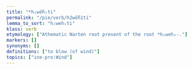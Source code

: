 ```yaml
---
title: "*h₂wḗh₁ti"
permalink: "/pie/verb/h2wḗh1ti"
lemma_to_sort: "h₂weh₁ti"
klass: verb
etymology: ["Athematic Narten root present of the root *h₂weh₁-."]
markers: []
synonyms: []
definitions: ["to blow (of wind)"]
topics: ["ine-pro:Wind"]
---
```

